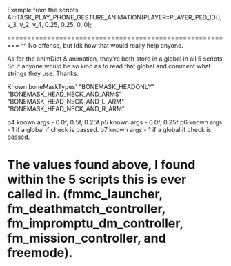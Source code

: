 Example from the scripts:
AI::TASK_PLAY_PHONE_GESTURE_ANIMATION(PLAYER::PLAYER_PED_ID(), v_3, v_2, v_4, 0.25, 0.25, 0, 0);

=========================================================
^^ No offense, but Idk how that would really help anyone.

As for the animDict & animation, they're both store in a global in all 5 scripts. So if anyone would be so kind as to read that global and comment what strings they use. Thanks.

Known boneMaskTypes'
"BONEMASK_HEADONLY"
"BONEMASK_HEAD_NECK_AND_ARMS"
"BONEMASK_HEAD_NECK_AND_L_ARM"
"BONEMASK_HEAD_NECK_AND_R_ARM"

p4 known args - 0.0f, 0.5f, 0.25f
p5 known args - 0.0f, 0.25f
p6 known args - 1 if a global if check is passed.
p7 known args - 1 if a global if check is passed.

The values found above, I found within the 5 scripts this is ever called in. (fmmc_launcher, fm_deathmatch_controller, fm_impromptu_dm_controller, fm_mission_controller, and freemode).
=========================================================